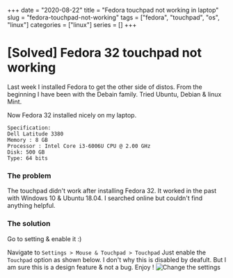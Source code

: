 +++ 
date = "2020-08-22"
title = "Fedora touchpad not working in laptop"
slug = "fedora-touchpad-not-working" 
tags = ["fedora", "touchpad", "os", "linux"]
categories = ["linux"]
series = []
+++
# [Solved] Fedora 32 touchpad not working

Last week I installed Fedora to get the other side of distos. From the beginning I have been with the Debain family. Tried Ubuntu, Debian & linux Mint.

Now Fedora 32 installed nicely on my laptop. 
```
Specification:
Dell Latitude 3380
Memory : 8 GB
Processor : Intel Core i3-6006U CPU @ 2.00 GHz
Disk: 500 GB
Type: 64 bits 
```

### The problem
The touchpad didn't work after installing Fedora 32. It worked in the past with Windows 10 & Ubuntu 18.04.
I searched online but couldn't find anything helpful.

### The solution
Go to setting & enable it :)

Navigate to `Settings > Mouse & Touchpad > Touchpad`
Just enable the `Touchpad` option as shown below.
I don't why this is disabled by deafult. But I am sure this is a design feature & not a bug.
Enjoy !
![Change the settings](https://i.imgur.com/g46gYDW.png)
